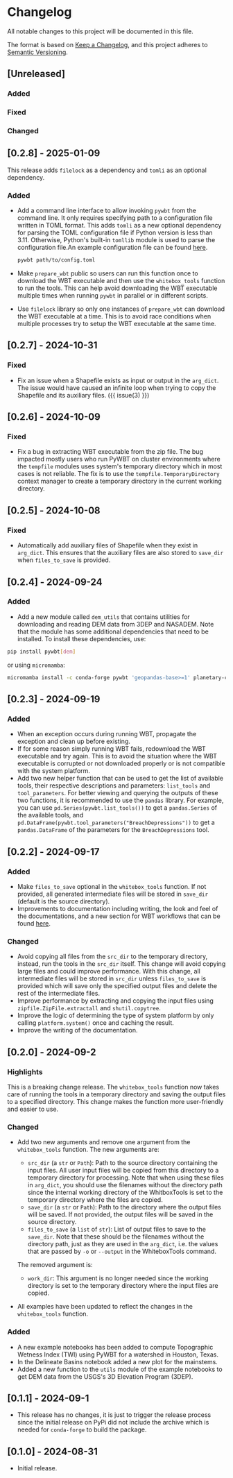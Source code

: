 # Changelog

All notable changes to this project will be documented in this file.

The format is based on [Keep a Changelog](https://keepachangelog.com/en/1.1.0/),
and this project adheres to [Semantic Versioning](https://semver.org/spec/v2.0.0.html).

## [Unreleased]

### Added

### Fixed

### Changed

## [0.2.8] - 2025-01-09

This release adds `filelock` as a dependency and `tomli` as an optional dependency.

### Added

- Add a command line interface to allow invoking `pywbt` from the command line.
    It only requires specifying path to a configuration file written in TOML format.
    This adds `tomli` as a new optional dependency for parsing the TOML configuration
    file if Python version is less than 3.11. Otherwise, Python's built-in `tomllib`
    module is used to parse the configuration file.An example configuration file can be
    found [here](https://raw.githubusercontent.com/cheginit/pywbt/main/tests/config.toml).

    ```bash
    pywbt path/to/config.toml
    ```

- Make `prepare_wbt` public so users can run this function once to download the
    WBT executable and then use the `whitebox_tools` function to run the tools.
    This can help avoid downloading the WBT executable multiple times when running
    `pywbt` in parallel or in different scripts.

- Use `filelock` library so only one instances of `prepare_wbt` can download the
    WBT executable at a time. This is to avoid race conditions when multiple processes
    try to setup the WBT executable at the same time.

## [0.2.7] - 2024-10-31

### Fixed

- Fix an issue when a Shapefile exists as input or output in the `arg_dict`. The
    issue would have caused an infinite loop when trying to copy the Shapefile
    and its auxiliary files. ({{ issue(3) }})

## [0.2.6] - 2024-10-09

### Fixed

- Fix a bug in extracting WBT executable from the zip file. The bug impacted
    mostly users who run PyWBT on cluster environments where the `tempfile`
    modules uses system's temporary directory which in most cases is not
    reliable. The fix is to use the `tempfile.TemporaryDirectory` context
    manager to create a temporary directory in the current working directory.

## [0.2.5] - 2024-10-08

### Fixed

- Automatically add auxiliary files of Shapefile when they exist in `arg_dict`.
    This ensures that the auxiliary files are also stored to `save_dir` when
    `files_to_save` is provided.

## [0.2.4] - 2024-09-24

### Added

- Add a new module called `dem_utils` that contains utilities for downloading
    and reading DEM data from 3DEP and NASADEM. Note that the module has some
    additional dependencies that need to be installed. To install these
    dependencies, use:

```bash
pip install pywbt[dem]
```

or using `micromamba`:

```bash
micromamba install -c conda-forge pywbt 'geopandas-base>=1' planetary-computer pystac-client rioxarray
```

## [0.2.3] - 2024-09-19

### Added

- When an exception occurs during running WBT, propagate the exception and clean up
    before existing.
- If for some reason simply running WBT fails, redownload the WBT executable and try
    again. This is to avoid the situation where the WBT executable is corrupted or
    not downloaded properly or is not compatible with the system platform.
- Add two new helper function that can be used to get the list of available tools, their
    respective descriptions and parameters: `list_tools` and `tool_parameters`. For better viewing
    and querying the outputs of these two functions, it is recommended to use the `pandas` library.
    For example, you can use `pd.Series(pywbt.list_tools())` to get a `pandas.Series` of the available
    tools, and `pd.DataFrame(pywbt.tool_parameters("BreachDepressions"))` to get a `pandas.DataFrame`
    of the parameters for the `BreachDepressions` tool.

## [0.2.2] - 2024-09-17

### Added

- Make `files_to_save` optional in the `whitebox_tools` function. If not provided, all
    generated intermediate files will be stored in `save_dir` (default is the source
    directory).
- Improvements to documentation including writing, the look and feel of the
    documentations, and a new section for WBT workflows that can be found
    [here](https://pywbt.readthedocs.io/latest/workflows).

### Changed

- Avoid copying all files from the `src_dir` to the temporary directory,
    instead, run the tools in the `src_dir` itself. This change will
    avoid copying large files and could improve performance. With this change,
    all intermediate files will be stored in `src_dir` unless `files_to_save`
    is provided which will save only the specified output files and delete the
    rest of the intermediate files.
- Improve performance by extracting and copying the input files using
    `zipfile.ZipFile.extractall` and `shutil.copytree`.
- Improve the logic of determining the type of system platform by only calling
    `platform.system()` once and caching the result.
- Improve the writing of the documentation.

## [0.2.0] - 2024-09-2

### Highlights

This is a breaking change release. The `whitebox_tools` function now takes care of
running the tools in a temporary directory and saving the output files to a specified
directory. This change makes the function more user-friendly and easier to use.

### Changed

- Add two new arguments and remove one argument from the `whitebox_tools` function.
    The new arguments are:

    - `src_dir` (a `str` or `Path`): Path to the source directory containing the input files.
        All user input files will be copied from this directory to a temporary directory for
        processing. Note that when using these files in `arg_dict`, you should use the filenames
        without the directory path since the internal working directory of the WhitboxTools is
        set to the temporary directory where the files are copied.
    - `save_dir` (a `str` or `Path`): Path to the directory where the output files
        will be saved. If not provided, the output files will be saved in the source
        directory.
    - `files_to_save` (a `list` of `str`): List of output files to save to the `save_dir`.
        Note that these should be the filenames without the directory path, just as they are
        used in the `arg_dict`, i.e. the values that are passed by `-o` or `--output` in the
        WhiteboxTools command.

    The removed argument is:

    - `work_dir`: This argument is no longer needed since the working directory is set to
        the temporary directory where the input files are copied.

- All examples have been updated to reflect the changes in the `whitebox_tools` function.

### Added

- A new example notebooks has been added to compute Topographic Wetness Index (TWI) using
    PyWBT for a watershed in Houston, Texas.
- In the Delineate Basins notebook added a new plot for the mainstems.
- Added a new function to the `utils` module of the example notebooks to get DEM data from
    the USGS's 3D Elevation Program (3DEP).

## [0.1.1] - 2024-09-1

- This release has no changes, it is just to trigger the release process since
    the initial release on PyPi did not include the archive which is needed for
    `conda-forge` to build the package.

## [0.1.0] - 2024-08-31

- Initial release.

